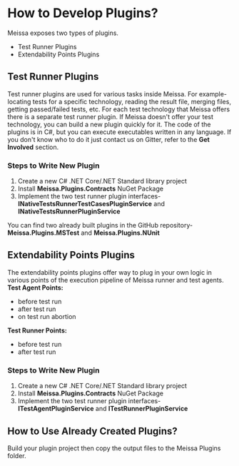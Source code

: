 # How to Develop Plugins? #
Meissa exposes two types of plugins.

- Test Runner Plugins
- Extendability Points Plugins

## Test Runner Plugins ##
Test runner plugins are used for various tasks inside Meissa. For example- locating tests for a specific technology, reading the result file, merging files, getting passed/failed tests, etc. 
For each test technology that Meissa offers there is a separate test runner plugin.
If Meissa doesn't offer your test technology, you can build a new plugin quickly for it. The code of the plugins is in C#, but you can execute executables written in any language. If you don't know who to do it just contact us on Gitter, refer to the **Get Involved** section.

### Steps to Write New Plugin ###
1. Create a new C# .NET Core/.NET Standard library project
2. Install **Meissa.Plugins.Contracts** NuGet Package
3. Implement the two test runner plugin interfaces- **INativeTestsRunnerTestCasesPluginService** and **INativeTestsRunnerPluginService**

You can find two already built plugins in the GitHub repository- **Meissa.Plugins.MSTest** and **Meissa.Plugins.NUnit**

## Extendability Points Plugins ##
The extendability points plugins offer way to plug in your own logic in various points of the execution pipeline of Meissa runner and test agents.
**Test Agent Points:**
- before test run
- after test run
- on test run abortion

**Test Runner Points:**
- before test run
- after test run

### Steps to Write New Plugin ###
1. Create a new C# .NET Core/.NET Standard library project
2. Install **Meissa.Plugins.Contracts** NuGet Package
3. Implement the two test runner plugin interfaces- **ITestAgentPluginService** and **ITestRunnerPluginService**
## How to Use Already Created Plugins? ##

Build your plugin project then copy the output files to the Meissa Plugins folder.